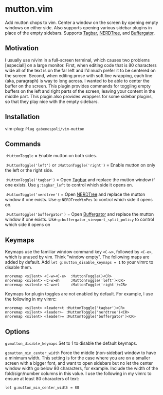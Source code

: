# mutton.vim

Add mutton chops to vim. Center a window on the screen by opening empty windows
on either side. Also supports opening various sidebar plugins in place of the
empty sidebars. Supports [Tagbar](https://github.com/majutsushi/tagbar),
[NERDTree](https://github.com/scrooloose/nerdtree), and
[Buffergator](https://github.com/jeetsukumaran/vim-buffergator).

## Motivation

I usually use n/vim in a full-screen terminal, which causes two problems
[especiall] on a large monitor. First, when editing code that is 80 characters
wide all of the text is on the far left and I'd much prefer it to be centered on
the screen. Second, when editing prose with soft line wrapping, each line (aka,
paragraph) is way to long across. I wanted to be able to center the buffer on
the screen. This plugin provides commands for toggling empty buffers on the left
and right parts of the screen, leaving your content in the middle part. This
plugin also provides wrappers for some sidebar plugins, so that they play nice
with the empty sidebars.

## Installation

vim-plug: `Plug gabenespoli/vim-mutton`

## Commands

`:MuttonToggle` = Enable mutton on both sides.

`:MuttonToggle('left')` or `:MuttonToggle('right')` = Enable mutton on only the
left or the right side.

`:MuttonToggle('tagbar')` = Open [Tagbar](https://github.com/majutsushi/tagbar)
and replace the mutton window if one exists. Use `g:tagbar_left` to control
which side it opens on.

`:MuttonToggle('nerdtree')` = Open [NERDTree](https://github.com/scrooloose/nerdtree) and replace the mutton window if
one exists. Use `g:NERDTreeWinPos` to control which side it opens on.

`:MuttonToggle('buffergator')` = Open [Buffergator](https://github.com/jeetsukumaran/vim-buffergator) and replace the mutton
window if one exists. Use `g:buffergator_viewport_split_policy` to control which
side it opens on

## Keymaps

Keymaps use the familiar window command key `<C-w>`, followed by `<C-e>`, which
is unused by vim. Think "window empty". The following maps are added by default.
Add `let g:mutton_disable_keymaps = 1` to your vimrc to disable them.

```vim
nnoremap <silent> <C-w><C-e>  :MuttonToggle()<CR>
nnoremap <silent> <C-w>eh     :MuttonToggle('left')<CR>
nnoremap <silent> <C-w>el     :MuttonToggle('right')<CR>
```

Keymaps for plugin toggles are not enabled by default. For example, I use the following in my vimrc:

```vim
nnoremap <silent> <leader>t :MuttonToggle('tagbar')<CR>
nnoremap <silent> <leader>- :MuttonToggle('nerdtree')<CR>
nnoremap <silent> <leader>= :MuttonToggle('buffergator')<CR>
```

## Options

`g:mutton_disable_keymaps` Set to 1 to disable the default keymaps.

`g:mutton_min_center_width` Force the middle (non-sidebar) window to have a
minimum width. This setting is for the case where you are on a smaller screen
with a bigger font, and want to open sidebars but no let the center window width
go below 80 characters, for example. Include the width of the fold/sign/number
columns in this value. I use the following in my vimrc to ensure at least 80
characters of text:

```vim
let g:mutton_min_center_width = 88
```
